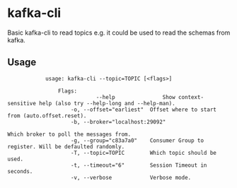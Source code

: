 # kafka-cli

Basic kafka-cli to read topics e.g. it could be used to read the schemas from kafka.

## Usage

				usage: kafka-cli --topic=TOPIC [<flags>]

					Flags:
								--help               Show context-sensitive help (also try --help-long and --help-man).
						-o, --offset="earliest"  Offset where to start from (auto.offset.reset).
						-b, --broker="localhost:29092"
																		 Which broker to poll the messages from.
						-g, --group="c83a7a0"    Consumer Group to register. Will be defaulted randomly.
						-T, --topic=TOPIC        Which topic should be used.
						-t, --timeout="6"        Session Timeout in seconds.
						-v, --verbose            Verbose mode.
